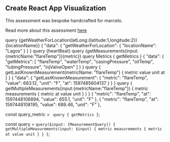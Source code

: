 ## Create React App Visualization

This assessment was bespoke handcrafted for marcelo.

Read more about this assessment [here](https://react.eogresources.com)

query {getWeatherForLocation(latLong:{latitude:1,longitude:2}){locationName}}
{
  "data": {
    "getWeatherForLocation": {
      "locationName": "Lagos"
    }
  }
}
query {heartBeat}
query {getMeasurements(input:{metricName:"flareTemp"}){metric}}
query  Metrics { getMetrics }
{
  "data": {
    "getMetrics": [
      "flareTemp",
      "waterTemp",
      "casingPressure",
      "oilTemp",
      "tubingPressure",
      "injValveOpen"
    ]
  }
}
query { 
  getLastKnownMeasurement(metricName: "flareTemp") {
		    metric
		    value
		    unit
		    at
		  }
    }
    {
      "data": {
        "getLastKnownMeasurement": {
          "metric": "flareTemp",
          "value": 683.12,
          "unit": "F",
          "at": 1597485604137
        }
      }
    }
query {
  getMultipleMeasurements(input:{metricName:"flareTemp"}) {
    metric
    measurements {
      metric
      at
      value
      unit
    }
  }
}
{
  "metric": "flareTemp",
  "at": 1597448106894,
  "value": 655.1,
  "unit": "F"
},
{
  "metric": "flareTemp",
  "at": 1597448108195,
  "value": 689.46,
  "unit": "F"
},

const query_metric = `
    query {
        getMetrics
    }`;

const query = `
query($input: [MeasurementQuery]) {
  getMultipleMeasurements(input: $input) {
    metric
    measurements {
      metric
      at
      value
      unit
    }
  }
}
`;